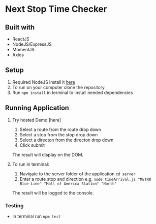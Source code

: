 # Next Stop Time Checker

## Built with
- ReactJS
- NodeJS/ExpressJS
- MomentJS
- Axios


## Setup

1. Required NodeJS install it [here](https://nodejs.org/en/download/)
2. To run on your computer clone the repository
3. Run ```npm install``` in terminal to install needed dependencies

## Running Application

1. Try hosted Demo [here]
    1. Select a route from the route drop down
    2. Select a stop from the stop drop down
    3. Select a directon from the directon drop down
    4. Click submit

    The result will display on the DOM.

2. To run in terminal:
    1. Navigate to the server folder of the application ```cd server``` 
    2. Enter a route stop and direction e.g. 
    ```node timeArrival.js "METRO Blue Line" "Mall of America Station" "North"```

    The result will be logged to the console.

### Testing

- In terminal run ```npm test```